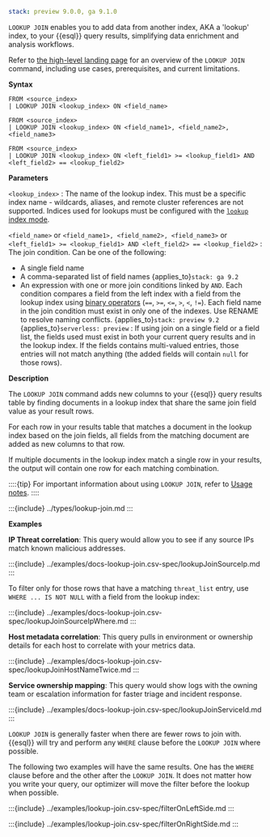 ```yaml {applies_to}
stack: preview 9.0.0, ga 9.1.0
```

`LOOKUP JOIN` enables you to add data from another index, AKA a 'lookup'
index, to your {{esql}} query results, simplifying data enrichment
and analysis workflows.

Refer to [the high-level landing page](../../../../esql/esql-lookup-join.md) for an overview of the `LOOKUP JOIN` command, including use cases, prerequisites, and current limitations.

**Syntax**

```esql
FROM <source_index>
| LOOKUP JOIN <lookup_index> ON <field_name>
```

```esql
FROM <source_index>
| LOOKUP JOIN <lookup_index> ON <field_name1>, <field_name2>, <field_name3>
```
```esql
FROM <source_index>
| LOOKUP JOIN <lookup_index> ON <left_field1> >= <lookup_field1> AND <left_field2> == <lookup_field2>
```

**Parameters**

`<lookup_index>`
:   The name of the lookup index. This must be a specific index name - wildcards, aliases, and remote cluster references are not supported. Indices used for lookups must be configured with the [`lookup` index mode](/reference/elasticsearch/index-settings/index-modules.md#index-mode-setting).

`<field_name>` or `<field_name1>, <field_name2>, <field_name3>` or `<left_field1> >= <lookup_field1> AND <left_field2> == <lookup_field2>`
:   The join condition. Can be one of the following:
   * A single field name
   * A comma-separated list of field names {applies_to}`stack: ga 9.2`
   * An expression with one or more join conditions linked by `AND`. Each condition compares a field from the left index with a field from the lookup index using [binary operators](/reference/query-languages/esql/functions-operators/operators.md#esql-binary-operators) (`==`, `>=`, `<=`, `>`, `<`, `!=`). Each field name in the join condition must exist in only one of the indexes. Use RENAME to resolve naming conflicts. {applies_to}`stack: preview 9.2` {applies_to}`serverless: preview`
:   If using join on a single field or a field list, the fields used must exist in both your current query results and in the lookup index. If the fields contains multi-valued entries, those entries will not match anything (the added fields will contain `null` for those rows).


**Description**

The `LOOKUP JOIN` command adds new columns to your {{esql}} query
results table by finding documents in a lookup index that share the same
join field value as your result rows.

For each row in your results table that matches a document in the lookup
index based on the join fields, all fields from the matching document are
added as new columns to that row.

If multiple documents in the lookup index match a single row in your
results, the output will contain one row for each matching combination.

::::{tip}
For important information about using `LOOKUP JOIN`, refer to [Usage notes](../../../../esql/esql-lookup-join.md#usage-notes).
::::

:::{include} ../types/lookup-join.md
:::

**Examples**

**IP Threat correlation**: This query would allow you to see if any source
IPs match known malicious addresses.

:::{include} ../examples/docs-lookup-join.csv-spec/lookupJoinSourceIp.md
:::

To filter only for those rows that have a matching `threat_list` entry, use `WHERE ... IS NOT NULL` with a field from the lookup index:

:::{include} ../examples/docs-lookup-join.csv-spec/lookupJoinSourceIpWhere.md
:::

**Host metadata correlation**: This query pulls in environment or
ownership details for each host to correlate with your metrics data.

:::{include} ../examples/docs-lookup-join.csv-spec/lookupJoinHostNameTwice.md
:::

**Service ownership mapping**: This query would show logs with the owning
team or escalation information for faster triage and incident response.

:::{include} ../examples/docs-lookup-join.csv-spec/lookupJoinServiceId.md
:::

`LOOKUP JOIN` is generally faster when there are fewer rows to join
with. {{esql}} will try and perform any `WHERE` clause before the
`LOOKUP JOIN` where possible.

The following two examples will have the same results. One has the
`WHERE` clause before and the other after the `LOOKUP JOIN`. It does not
matter how you write your query, our optimizer will move the filter
before the lookup when possible.

:::{include} ../examples/lookup-join.csv-spec/filterOnLeftSide.md
:::

:::{include} ../examples/lookup-join.csv-spec/filterOnRightSide.md
:::

